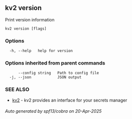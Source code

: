## kv2 version

Print version information

```
kv2 version [flags]
```

### Options

```
  -h, --help   help for version
```

### Options inherited from parent commands

```
      --config string   Path to config file
  -j, --json            JSON output
```

### SEE ALSO

* [kv2](kv2.md)	 - kv2 provides an interface for your secrets manager

###### Auto generated by spf13/cobra on 20-Apr-2025
